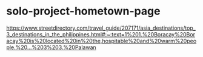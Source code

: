 # solo-project-hometown-page

https://www.streetdirectory.com/travel_guide/207171/asia_destinations/top_3_destinations_in_the_philippines.html#:~:text=1%201.%20Boracay%20Boracay%20is%20located%20in%20the,hospitable%20and%20warm%20people.%20...%203%203.%20Palawan
